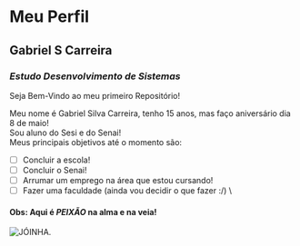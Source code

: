 # **Meu Perfil**

## Gabriel S Carreira

### *Estudo Desenvolvimento de Sistemas*

Seja Bem-Vindo ao meu primeiro Repositório!

Meu nome é Gabriel Silva Carreira, tenho 15 anos, mas faço aniversário dia 8 de maio! \
Sou aluno do Sesi e do Senai! \
Meus principais objetivos até o momento são:
- [ ] Concluir a escola!
- [ ] Concluir o Senai!
- [ ] Arrumar um emprego na área que estou cursando!
- [ ] Fazer uma faculdade (ainda vou decidir o que fazer :/) \
#### Obs: Aqui é *PEIXÃO* na alma e na veia!
![JÓINHA.](https://www.google.com/url?sa=i&url=https%3A%2F%2Fwww.cleanpng.com%2Fpng-emoji-emoticon-smiley-like-button-thumb-signal-dou-947623%2F&psig=AOvVaw0cQPV2Is6ivkgpic6rPJ6w&ust=1714232475459000&source=images&cd=vfe&opi=89978449&ved=0CBIQjRxqFwoTCND85vWb4IUDFQAAAAAdAAAAABAE)

